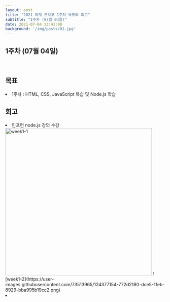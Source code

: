 ```yaml
---
layout: post
title: "2021 하계 모각코 1주차 목표와 회고"
subtitle: "1주차 (07월 04일)"
date: 2021-07-04 13:41:00
background: '/img/posts/01.jpg'
---
```

<h2>1주차 (07월 04일)</h2><br>
<h2 class="section-heading">목표</h2>

<p><li>1주차 : HTML, CSS, JavaScript 복습 및 Node.js 학습</li></p>



<h2 class="section-heading">회고</h2>

<p>
<li>인프런 node.js 강의 수강</li>
<img width="462" alt="week1-1" src="https://user-images.githubusercontent.com/73513965/124377025-c888e100-dce4-11eb-8db3-c4807ed066cc.png">  
![week1-2](https://user-images.githubusercontent.com/73513965/124377154-772d2180-dce5-11eb-8929-bba995b19cc2.png)  
<li></li>
</p>
